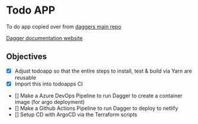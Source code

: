 # Todo APP

To do app copied over from [daggers main repo](https://github.com/dagger/dagger/tree/main/pkg/universe.dagger.io/examples/todoapp)

[Dagger documentation website](https://docs.dagger.io/)


## Objectives

- [x] Adjust todoapp so that the entire steps to install, test & build via Yarn are reusable
- [x] Import this into todoapps CI 
- [] Make a Azure DevOps Pipeline to run Dagger to create a container image (for argo deployment)
- [] Make a Github Actions Pipeline to run Dagger to deploy to netlify
- [] Setup CD with ArgoCD via the Terraform scripts